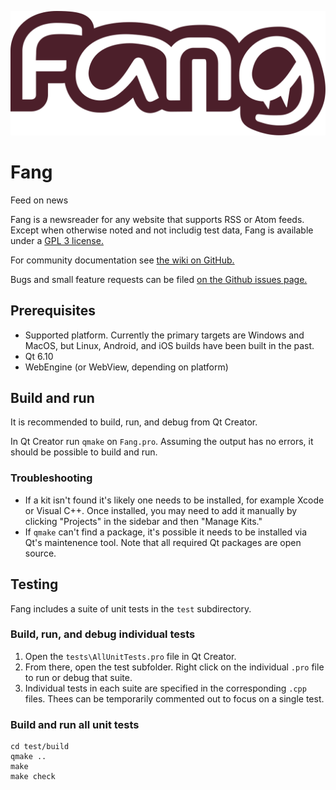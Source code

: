<p align="center">
  <img src="https://github.com/MrEricSir/Fang/blob/master/qml/images/fang_logo_color.svg" alt="Fang logo">
</p>

# Fang

Feed on news

Fang is a newsreader for any website that supports RSS or Atom feeds. Except when otherwise noted and not includig test data, Fang is available under a [GPL 3 license.](https://github.com/MrEricSir/Fang/blob/master/LICENSE)

For community documentation see [the wiki on GitHub.](https://github.com/MrEricSir/Fang/wiki)

Bugs and small feature requests can be filed [on the Github issues page.](https://github.com/MrEricSir/Fang/issues)

## Prerequisites

* Supported platform. Currently the primary targets are Windows and MacOS, but Linux, Android, and iOS builds have been built in the past.
* Qt 6.10
* WebEngine (or WebView, depending on platform)

## Build and run

It is recommended to build, run, and debug from Qt Creator. 

In Qt Creator run `qmake` on `Fang.pro`. Assuming the output has no errors, it should be possible to build and run.

### Troubleshooting

* If a kit isn't found it's likely one needs to be installed, for example Xcode or Visual C++. Once installed, you may need to add it manually by clicking "Projects" in the sidebar and then "Manage Kits."
* If `qmake` can't find a package, it's possible it needs to be installed via Qt's maintenence tool. Note that all required Qt packages are open source.

## Testing

Fang includes a suite of unit tests in the `test` subdirectory.

### Build, run, and debug individual tests

1. Open the `tests\AllUnitTests.pro` file in Qt Creator.
1. From there, open the test subfolder. Right click on the individual `.pro` file to run or debug that suite.
1. Individual tests in each suite are specified in the corresponding `.cpp` files. Thees can be temporarily commented out to focus on a single test. 

### Build and run all unit tests

    cd test/build
    qmake ..
    make
    make check

